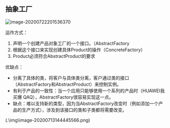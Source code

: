 ## 抽象工厂

![image-20200722201536370](E:\homework\Markdown\DesignPatterns\抽象工厂模式.assets\image-20200722201536370.png)

运作方式：

1. 声明一个创建产品对象工厂的一个接口。（AbstractFactory
2. 根据这个接口来实现创建具体Product的操作（ConcreteFactory）
3. Product必须符合AbstractProduct的要求



优缺点：

- 分离了具体的类，将客户与具体类分离，客户通过类的接口（AbstractFactory和AbstractProduct）来控制实例。
- 有利于产品的一致性：当一个应用只能够使用一个系列的产品时（HUAWEI我买爆 QAQ），AbstractFactory很容易实现这一点。
- 缺点：难以支持新的类型，因为当AbstractFactory改变时（例如添加一个产品的生产方式），涉及到该接口的类和子类都将需要改变。



(.\img\image-20200713144445566.png)